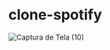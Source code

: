 # clone-spotify


![Captura de Tela (10)](https://user-images.githubusercontent.com/100007663/223845197-d5aa9780-0660-4653-8b2c-14d935e6bcc8.png)
